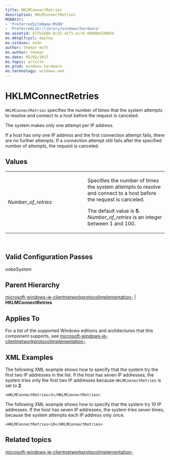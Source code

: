```yaml
---
title: HKLMConnectRetries
description: HKLMConnectRetries
MSHAttr:
- 'PreferredSiteName:MSDN'
- 'PreferredLib:/library/windows/hardware'
ms.assetid: b77b168b-0c25-4271-ac7d-db800e530854
ms.mktglfcycl: deploy
ms.sitesec: msdn
author: themar-msft
ms.author: themar
ms.date: 05/02/2017
ms.topic: article
ms.prod: windows-hardware
ms.technology: windows-oem
---
```


# HKLMConnectRetries


`HKLMConnectRetries` specifies the number of times that the system attempts to resolve and connect to a host before the request is canceled.

The system makes only one attempt per IP address.

If a host has only one IP address and the first connection attempt fails, there are no further attempts. If a connection attempt still fails after the specified number of attempts, the request is canceled.

## Values


<table>
<colgroup>
<col width="50%" />
<col width="50%" />
</colgroup>
<tbody>
<tr class="odd">
<td><p><em>Number_of_retries</em></p></td>
<td><p>Specifies the number of times the system attempts to resolve and connect to a host before the request is canceled.</p>
<p>The default value is <strong>5</strong>. <em>Number_of_retries</em> is an integer between 1 and 100.</p></td>
</tr>
</tbody>
</table>

 

## Valid Configuration Passes


oobeSystem

## Parent Hierarchy


[microsoft-windows-ie-clientnetworkprotocolimplementation-](microsoft-windows-ie-clientnetworkprotocolimplementation.md) | **HKLMConnectRetries**

## Applies To


For a list of the supported Windows editions and architectures that this component supports, see [microsoft-windows-ie-clientnetworkprotocolimplementation-](microsoft-windows-ie-clientnetworkprotocolimplementation.md).

## XML Examples


The following XML example shows how to specify that the system try the first two IP addresses in the list. If the host has seven IP addresses, the system tries only the first two IP addresses because `HKLMConnectRetries` is set to **2**.

```
<HKLMConnectRetries>2</HKLMConnectRetries>
```

The following XML example shows how to specify that the system try 10 IP addresses. If the host has seven IP addresses, the system tries seven times, because the system attempts each IP address only once.

```
<HKLMConnectRetries>10</HKLMConnectRetries>
```

## Related topics


[microsoft-windows-ie-clientnetworkprotocolimplementation-](microsoft-windows-ie-clientnetworkprotocolimplementation.md)

 

 







